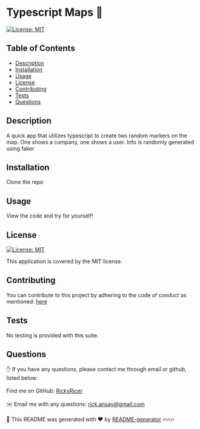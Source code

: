 # Typescript Maps 👋
 
[![License: MIT](https://img.shields.io/badge/License-MIT-yellow.svg)](https://opensource.org/licenses/MIT)

## Table of Contents

* [Description](#description)
* [Installation](#installation)
* [Usage](#usage)
* [License](#license)
* [Contributing](#contributing)
* [Tests](#tests)
* [Questions](#questions)

## Description

A quick app that utilizes typescript to create two random markers on the map. One shows a company, one shows a user. Info is randomly generated using faker

## Installation

Clone the repo

## Usage

View the code and try for yourself!

## License

[![License: MIT](https://img.shields.io/badge/License-MIT-yellow.svg)](https://opensource.org/licenses/MIT)

This application is covered by the MIT license. 

## Contributing



You can contribute to this project by adhering to the code of conduct as mentioned: [here](https://www.contributor-covenant.org/#:~:text=Contributor%20Covenant%20is%20a%20code,that%20distinguish%20your%20own%20community)

## Tests

No testing is provided with this suite.

## Questions

✋ If you have any questions, please contact me through email or github, listed below:<br />
<br />
Find me on GitHub: [RickyRicer](https://github.com/RickyRicer)<br />
<br />
✉️ Email me with any questions: rick.ansay@gmail.com<br /><br />
🖖 This README was generated with ❤️ by [README-generator](https://github.com/RickyRicer/README-Generator) 🔥🔥🔥
    
  